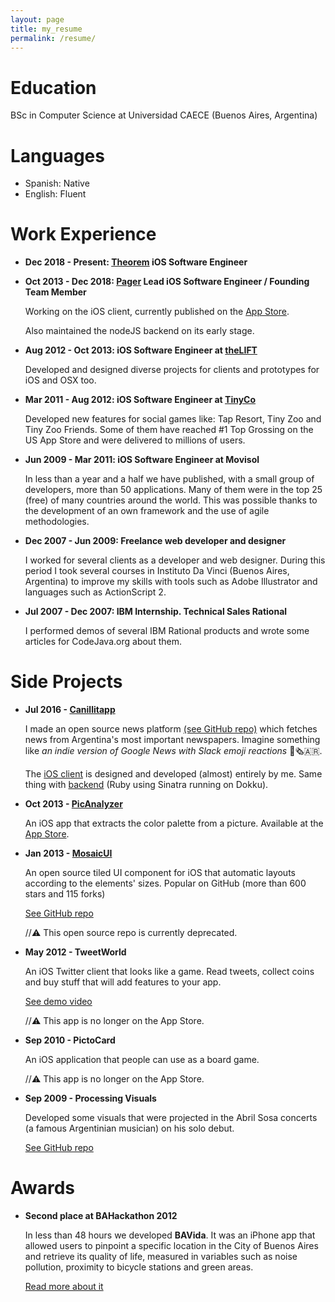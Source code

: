 ```yaml
---
layout: page
title: my_resume
permalink: /resume/
---
```


# Education
BSc in Computer Science at Universidad CAECE (Buenos Aires, Argentina)

# Languages
- Spanish: Native
- English: Fluent

# Work Experience
- __Dec 2018 - Present: [Theorem](http://www.theorem.co) iOS Software Engineer__

- __Oct 2013 - Dec 2018: [Pager](http://www.pager.com) Lead iOS Software Engineer / Founding Team Member__

  Working on the iOS client, currently published on the [App Store](https://itunes.apple.com/us/app/pager-personalized-healthcare/id864058356?mt=8).

  Also maintained the nodeJS backend on its early stage.

- __Aug 2012 - Oct 2013: iOS Software Engineer at [theLIFT](http://thelift.net)__

  Developed and designed diverse projects for clients and prototypes for iOS and OSX too.

- __Mar 2011 - Aug 2012: iOS Software Engineer at [TinyCo](http://www.tinyco.com)__

  Developed new features for social games like: Tap Resort, Tiny Zoo and Tiny Zoo Friends. Some of them have reached #1 Top Grossing on the US App Store and were delivered to millions of users.

- __Jun 2009 - Mar 2011: iOS Software Engineer at Movisol__

  In less than a year and a half we have published, with a small group of developers, more than 50 applications. Many of them were in the top 25 (free) of many countries around the world. This was possible thanks to the development of an own framework and the use of agile methodologies.

- __Dec 2007 - Jun 2009: Freelance web developer and designer__

  I worked for several clients as a developer and web designer. During this period I took several courses in Instituto Da Vinci (Buenos Aires, Argentina) to improve my skills with tools such as Adobe Illustrator and languages such as ActionScript 2.

- __Jul 2007 - Dec 2007: IBM Internship. Technical Sales Rational__

  I performed demos of several IBM Rational products and wrote some articles for CodeJava.org about them.

# Side Projects
- __Jul 2016 - [Canillitapp](https://www.canillitapp.com)__

  I made an open source news platform [(see GitHub repo)](https://github.com/Canillitapp) which fetches news from Argentina's most important newspapers. Imagine something like _an indie version of Google News with Slack emoji reactions_ 🤖🗞🇦🇷.

  The [iOS client](https://itunes.apple.com/ar/app/canillitapp/id1148447560?l=en&mt=8) is designed and developed (almost) entirely by me. Same thing with [backend](https://github.com/Canillitapp/headlines-api) (Ruby using Sinatra running on Dokku).

- __Oct 2013 - [PicAnalyzer](https://itunes.apple.com/ar/app/picanalyzer/id721067923?l=en&mt=8)__

  An iOS app that extracts the color palette from a picture. Available at the [App Store](https://itunes.apple.com/ar/app/picanalyzer/id721067923?l=en&mt=8).

- __Jan 2013 - [MosaicUI](https://github.com/betzerra/MosaicUI)__

  An open source tiled UI component for iOS that automatic layouts according to the elements' sizes. Popular on GitHub (more than 600 stars and 115 forks)

  [See GitHub repo](https://github.com/betzerra/mosaicUI)

  //⚠️ This open source repo is currently deprecated.

- __May 2012 - TweetWorld__

  An iOS Twitter client that looks like a game. Read tweets, collect coins and buy stuff that will add features to your app.

  [See demo video](https://vimeo.com/53598821)

  //⚠️ This app is no longer on the App Store.

- __Sep 2010 - PictoCard__

  An iOS application that people can use as a board game.

  //⚠️ This app is no longer on the App Store.

- __Sep 2009 - Processing Visuals__

  Developed some visuals that were projected in the Abril Sosa concerts (a famous Argentinian musician) on his solo debut.

  [See GitHub repo](https://github.com/betzerra/processing)

# Awards
- __Second place at BAHackathon 2012__

  In less than 48 hours we developed __BAVida__. It was an iPhone app that allowed users to pinpoint a specific location in the City of Buenos Aires and retrieve its quality of life, measured in variables such as noise pollution, proximity to bicycle stations and green areas.

  [Read more about it](http://blogs.lanacion.com.ar/data/argentina/bahackaton-de-aplicaciones-moviles-y-datos-abiertos/)
